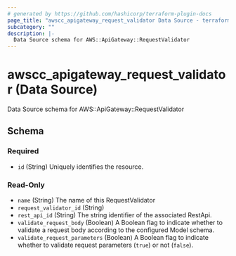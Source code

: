 ```yaml
---
# generated by https://github.com/hashicorp/terraform-plugin-docs
page_title: "awscc_apigateway_request_validator Data Source - terraform-provider-awscc"
subcategory: ""
description: |-
  Data Source schema for AWS::ApiGateway::RequestValidator
---
```


# awscc_apigateway_request_validator (Data Source)

Data Source schema for AWS::ApiGateway::RequestValidator



<!-- schema generated by tfplugindocs -->
## Schema

### Required

- `id` (String) Uniquely identifies the resource.

### Read-Only

- `name` (String) The name of this RequestValidator
- `request_validator_id` (String)
- `rest_api_id` (String) The string identifier of the associated RestApi.
- `validate_request_body` (Boolean) A Boolean flag to indicate whether to validate a request body according to the configured Model schema.
- `validate_request_parameters` (Boolean) A Boolean flag to indicate whether to validate request parameters (``true``) or not (``false``).
